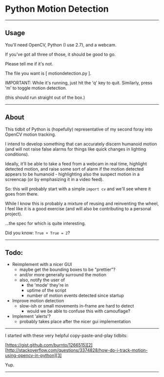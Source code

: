 # Python Motion Detection

----------------------------------------------------

## Usage

You'll need OpenCV, Python (I use 2.7), and a webcam.

If you've got all three of those, it should be good to go.

Please tell me if it's not.

The file you want is [ motiondetection.py ].

IMPORTANT:
    While it's running, just hit the 'q' key to quit.
    Similarly, press 'm' to toggle motion detection.

(this should run straight out of the box.)

----------------------------------------------------

## About

This tidbit of Python is (hopefully) representative of my second foray into OpenCV motion tracking.

I intend to develop something that can accurately discern humanoid motion (and will not raise false alarms for things like quick changes in lighting conditions).

Ideally, it'll be able to take a feed from a webcam in real time, highlight detected motion, and raise some sort of alarm if the motion detected appears to be humanoid - highlighting also the suspect motion in a screencap (or by emphasizing it in a video feed).

So: this will probably start with a simple `import cv` and we'll see where it goes from there.

While I know this is probably a mixture of reusing and reinventing the wheel, I feel like it is a good exercise (and will also be contributing to a personal project).

...the spec for which is quite interesting.

Did you know: `True + True = 2`?

---------------------------------

## Todo:

+ Reimplement with a nicer GUI
    + maybe get the bounding boxes to be "prettier"?
    + and/or more generally surround the motion
    + also, notify the user of 
        + the 'mode' they're in
        + uptime of the script
        + number of motion events detected since startup
+ Improve motion detection
    + slow-ish or small movements in-frame are hard to detect
        + would we be able to confuse this with camouflage?
+ Implement 'alerts'?
    + probably takes place after the nicer gui implementation


---------------------------------

I started with these very helpful copy-paste-and-play tidbits:

[https://gist.github.com/burnto/1266515][2]
[http://stackoverflow.com/questions/3374828/how-do-i-track-motion-using-opencv-in-python][3]

Yup.

---------------------------------

[1]: http://opencv.org
[2]: https://gist.github.com/burnto/1266515
[3]: http://stackoverflow.com/questions/3374828/how-do-i-track-motion-using-opencv-in-python
